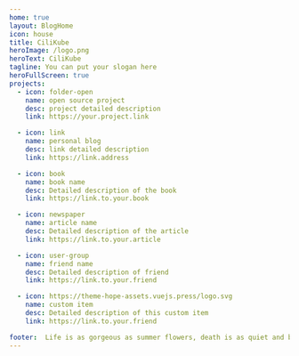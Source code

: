 ```yaml
---
home: true
layout: BlogHome
icon: house
title: CiliKube
heroImage: /logo.png
heroText: CiliKube
tagline: You can put your slogan here
heroFullScreen: true
projects:
  - icon: folder-open
    name: open source project
    desc: project detailed description
    link: https://your.project.link

  - icon: link
    name: personal blog
    desc: link detailed description
    link: https://link.address

  - icon: book
    name: book name
    desc: Detailed description of the book
    link: https://link.to.your.book

  - icon: newspaper
    name: article name
    desc: Detailed description of the article
    link: https://link.to.your.article

  - icon: user-group
    name: friend name
    desc: Detailed description of friend
    link: https://link.to.your.friend

  - icon: https://theme-hope-assets.vuejs.press/logo.svg
    name: custom item
    desc: Detailed description of this custom item
    link: https://link.to.your.friend

footer:  Life is as gorgeous as summer flowers, death is as quiet and beautiful as autumn leaves
---
```

